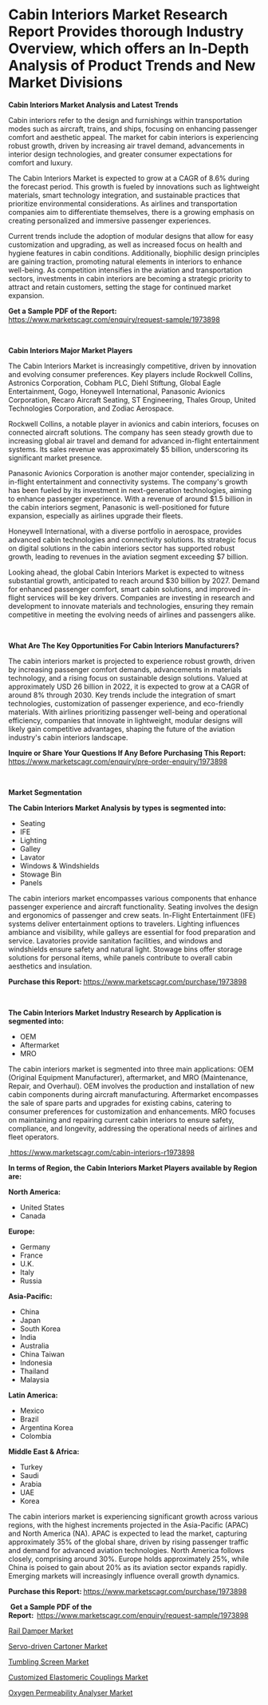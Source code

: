 <p><h1>Cabin Interiors Market Research Report Provides thorough Industry Overview, which offers an In-Depth Analysis of Product Trends and New Market Divisions</h1></p><p><strong>Cabin Interiors Market Analysis and Latest Trends</strong></p>
<p><p>Cabin interiors refer to the design and furnishings within transportation modes such as aircraft, trains, and ships, focusing on enhancing passenger comfort and aesthetic appeal. The market for cabin interiors is experiencing robust growth, driven by increasing air travel demand, advancements in interior design technologies, and greater consumer expectations for comfort and luxury. </p><p>The Cabin Interiors Market is expected to grow at a CAGR of 8.6% during the forecast period. This growth is fueled by innovations such as lightweight materials, smart technology integration, and sustainable practices that prioritize environmental considerations. As airlines and transportation companies aim to differentiate themselves, there is a growing emphasis on creating personalized and immersive passenger experiences. </p><p>Current trends include the adoption of modular designs that allow for easy customization and upgrading, as well as increased focus on health and hygiene features in cabin conditions. Additionally, biophilic design principles are gaining traction, promoting natural elements in interiors to enhance well-being. As competition intensifies in the aviation and transportation sectors, investments in cabin interiors are becoming a strategic priority to attract and retain customers, setting the stage for continued market expansion.</p></p>
<p><strong>Get a Sample PDF of the Report:&nbsp;</strong> <a href="https://www.marketscagr.com/enquiry/request-sample/1973898?utm_campaign=3163&utm_medium=2&utm_source=Github&utm_content=ia&utm_term=02042025&utm_id=cabin-interiors">https://www.marketscagr.com/enquiry/request-sample/1973898</a></p>
<p>&nbsp;</p>
<p><strong>Cabin Interiors Major Market Players</strong></p>
<p><p>The Cabin Interiors Market is increasingly competitive, driven by innovation and evolving consumer preferences. Key players include Rockwell Collins, Astronics Corporation, Cobham PLC, Diehl Stiftung, Global Eagle Entertainment, Gogo, Honeywell International, Panasonic Avionics Corporation, Recaro Aircraft Seating, ST Engineering, Thales Group, United Technologies Corporation, and Zodiac Aerospace.</p><p>Rockwell Collins, a notable player in avionics and cabin interiors, focuses on connected aircraft solutions. The company has seen steady growth due to increasing global air travel and demand for advanced in-flight entertainment systems. Its sales revenue was approximately $5 billion, underscoring its significant market presence.</p><p>Panasonic Avionics Corporation is another major contender, specializing in in-flight entertainment and connectivity systems. The company's growth has been fueled by its investment in next-generation technologies, aiming to enhance passenger experience. With a revenue of around $1.5 billion in the cabin interiors segment, Panasonic is well-positioned for future expansion, especially as airlines upgrade their fleets.</p><p>Honeywell International, with a diverse portfolio in aerospace, provides advanced cabin technologies and connectivity solutions. Its strategic focus on digital solutions in the cabin interiors sector has supported robust growth, leading to revenues in the aviation segment exceeding $7 billion.</p><p>Looking ahead, the global Cabin Interiors Market is expected to witness substantial growth, anticipated to reach around $30 billion by 2027. Demand for enhanced passenger comfort, smart cabin solutions, and improved in-flight services will be key drivers. Companies are investing in research and development to innovate materials and technologies, ensuring they remain competitive in meeting the evolving needs of airlines and passengers alike.</p></p>
<p>&nbsp;</p>
<p><strong>What Are The Key Opportunities For Cabin Interiors Manufacturers?</strong></p>
<p><p>The cabin interiors market is projected to experience robust growth, driven by increasing passenger comfort demands, advancements in materials technology, and a rising focus on sustainable design solutions. Valued at approximately USD 26 billion in 2022, it is expected to grow at a CAGR of around 8% through 2030. Key trends include the integration of smart technologies, customization of passenger experience, and eco-friendly materials. With airlines prioritizing passenger well-being and operational efficiency, companies that innovate in lightweight, modular designs will likely gain competitive advantages, shaping the future of the aviation industry's cabin interiors landscape.</p></p>
<p><strong>Inquire or Share Your Questions If Any Before Purchasing This Report:</strong> <a href="https://www.marketscagr.com/enquiry/pre-order-enquiry/1973898?utm_campaign=3163&utm_medium=2&utm_source=Github&utm_content=ia&utm_term=02042025&utm_id=cabin-interiors">https://www.marketscagr.com/enquiry/pre-order-enquiry/1973898</a></p>
<p>&nbsp;</p>
<p><strong>Market Segmentation</strong></p>
<p><strong>The Cabin Interiors Market Analysis by types is segmented into:</strong></p>
<p><ul><li>Seating</li><li>IFE</li><li>Lighting</li><li>Galley</li><li>Lavator</li><li>Windows & Windshields</li><li>Stowage Bin</li><li>Panels</li></ul></p>
<p><p>The cabin interiors market encompasses various components that enhance passenger experience and aircraft functionality. Seating involves the design and ergonomics of passenger and crew seats. In-Flight Entertainment (IFE) systems deliver entertainment options to travelers. Lighting influences ambiance and visibility, while galleys are essential for food preparation and service. Lavatories provide sanitation facilities, and windows and windshields ensure safety and natural light. Stowage bins offer storage solutions for personal items, while panels contribute to overall cabin aesthetics and insulation.</p></p>
<p><strong>Purchase this Report:&nbsp;</strong><a href="https://www.marketscagr.com/purchase/1973898?utm_campaign=3163&utm_medium=2&utm_source=Github&utm_content=ia&utm_term=02042025&utm_id=cabin-interiors">https://www.marketscagr.com/purchase/1973898</a></p>
<p>&nbsp;</p>
<p><strong>The Cabin Interiors Market Industry Research by Application is segmented into:</strong></p>
<p><ul><li>OEM</li><li>Aftermarket</li><li>MRO</li></ul></p>
<p><p>The cabin interiors market is segmented into three main applications: OEM (Original Equipment Manufacturer), aftermarket, and MRO (Maintenance, Repair, and Overhaul). OEM involves the production and installation of new cabin components during aircraft manufacturing. Aftermarket encompasses the sale of spare parts and upgrades for existing cabins, catering to consumer preferences for customization and enhancements. MRO focuses on maintaining and repairing current cabin interiors to ensure safety, compliance, and longevity, addressing the operational needs of airlines and fleet operators.</p></p>
<p><a href="https://www.marketscagr.com/cabin-interiors-r1973898?utm_campaign=3163&utm_medium=2&utm_source=Github&utm_content=ia&utm_term=02042025&utm_id=cabin-interiors">&nbsp;https://www.marketscagr.com/cabin-interiors-r1973898</a></p>
<p><strong>In terms of Region, the Cabin Interiors Market Players available by Region are:</strong></p>
<p>
    <p> <strong> North America: </strong>
        <ul>
            <li>United States</li>
            <li>Canada</li>
        </ul>
        </p> 
    <p> <strong> Europe: </strong>
        <ul>
            <li>Germany</li>
            <li>France</li>
            <li>U.K.</li>
            <li>Italy</li>
            <li>Russia</li>
        </ul>
        </p> 
    <p> <strong> Asia-Pacific: </strong>
        <ul>
            <li>China</li>
            <li>Japan</li>
            <li>South Korea</li>
            <li>India</li>
            <li>Australia</li>
            <li>China Taiwan</li>
            <li>Indonesia</li>
            <li>Thailand</li>
            <li>Malaysia</li>
        </ul>
        </p> 
    <p> <strong> Latin America: </strong>
        <ul>
            <li>Mexico</li>
            <li>Brazil</li>
            <li>Argentina Korea</li>
            <li>Colombia</li>
        </ul>
        </p> 
    <p> <strong> Middle East & Africa: </strong>
        <ul>
            <li>Turkey</li>
            <li>Saudi</li>
            <li>Arabia</li>
            <li>UAE</li>
            <li>Korea</li>
        </ul>
    </p>
    </p>
<p><p>The cabin interiors market is experiencing significant growth across various regions, with the highest increments projected in the Asia-Pacific (APAC) and North America (NA). APAC is expected to lead the market, capturing approximately 35% of the global share, driven by rising passenger traffic and demand for advanced aviation technologies. North America follows closely, comprising around 30%. Europe holds approximately 25%, while China is poised to gain about 20% as its aviation sector expands rapidly. Emerging markets will increasingly influence overall growth dynamics.</p></p>
<p><strong>Purchase this Report: </strong><a href="https://www.marketscagr.com/purchase/1973898?utm_campaign=3163&utm_medium=2&utm_source=Github&utm_content=ia&utm_term=02042025&utm_id=cabin-interiors">https://www.marketscagr.com/purchase/1973898</a></p>
<p>&nbsp;<strong>Get a Sample PDF of the Report:&nbsp;&nbsp;</strong><a href="https://www.marketscagr.com/enquiry/request-sample/1973898?utm_campaign=3163&utm_medium=2&utm_source=Github&utm_content=ia&utm_term=02042025&utm_id=cabin-interiors">https://www.marketscagr.com/enquiry/request-sample/1973898</a></p>
<p><strong></strong></p>
<p><p><a href="https://www.linkedin.com/pulse/analytics-driven-insights-rail-damper-market-revenue-growth-ufzee?utm_campaign=3163&utm_medium=2&utm_source=Github&utm_content=ia&utm_term=02042025&utm_id=cabin-interiors">Rail Damper Market</a></p><p><a href="https://www.linkedin.com/pulse/growth-global-servo-driven-cartoner-market-ananticipated146-efxme?utm_campaign=3163&utm_medium=2&utm_source=Github&utm_content=ia&utm_term=02042025&utm_id=cabin-interiors">Servo-driven Cartoner Market</a></p><p><a href="https://www.linkedin.com/pulse/tumbling-screen-market-expansion-forecast-99-cagr-from-2025-2032-bsk9e?utm_campaign=3163&utm_medium=2&utm_source=Github&utm_content=ia&utm_term=02042025&utm_id=cabin-interiors">Tumbling Screen Market</a></p><p><a href="https://www.linkedin.com/pulse/detailed-analysis-customized-elastomeric-couplings-market-udiee?utm_campaign=3163&utm_medium=2&utm_source=Github&utm_content=ia&utm_term=02042025&utm_id=cabin-interiors">Customized Elastomeric Couplings Market</a></p><p><a href="https://www.linkedin.com/pulse/insightful-oxygen-permeability-analyser-market-size-expected-w6yve?utm_campaign=3163&utm_medium=2&utm_source=Github&utm_content=ia&utm_term=02042025&utm_id=cabin-interiors">Oxygen Permeability Analyser Market</a></p></p>